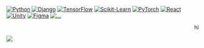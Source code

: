 <!-- ### Hi there 👋 -->

[![Python](https://img.shields.io/badge/python-0E1116?style=for-the-badge&logo=python)](https://github.com/thebugged)
[![Django](https://img.shields.io/badge/django-0E1116?style=for-the-badge&logo=django)](https://github.com/thebugged)
[![TensorFlow](https://img.shields.io/badge/tensorflow-0E1116?style=for-the-badge&logo=tensorflow)](https://github.com/thebugged)
[![Scikit-Learn](https://img.shields.io/badge/scikit--learn-0E1116?style=for-the-badge&logo=scikit-learn)](https://github.com/thebugged)
[![PyTorch](https://img.shields.io/badge/PyTorch-0E1116?style=for-the-badge&logo=pytorch)](https://github.com/thebugged)
[![React](https://img.shields.io/badge/react-0E1116?style=for-the-badge&logo=react)](https://github.com/thebugged)
[![Unity](https://img.shields.io/badge/Unity-0E1116?style=for-the-badge&logo=unity)](https://github.com/thebugged)
[![Figma](https://img.shields.io/badge/Figma-0E1116?style=for-the-badge&logo=figma)](https://github.com/thebugged)
[![...](https://img.shields.io/badge/...-0E1116?style=for-the-badge)](https://github.com/thebugged)

<p align="right">
  hi  
</p>

[![](https://img.shields.io/badge/-0E1116?style=for-the-badge&logo=linkedin)](https://www.linkedin.com/in/maikyauisrael)


<!--
**thebugged/thebugged** is a ✨ _special_ ✨ repository because its `README.md` (this file) appears on your GitHub profile.

Here are some ideas to get you started:

- 🔭 I’m currently working on ...
- 🌱 I’m currently learning ...
- 👯 I’m looking to collaborate on ...
- 🤔 I’m looking for help with ...
- 💬 Ask me about ...
- 📫 How to reach me: ...
- 😄 Pronouns: ...
- ⚡ Fun fact: ...
-->
